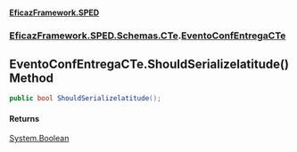 #### [EficazFramework.SPED](EficazFrameworkSPED.md 'EficazFramework SPED')
### [EficazFramework.SPED.Schemas.CTe](EficazFramework.SPED.Schemas.CTe.md 'EficazFramework.SPED.Schemas.CTe').[EventoConfEntregaCTe](EficazFramework.SPED.Schemas.CTe/EventoConfEntregaCTe.md 'EficazFramework.SPED.Schemas.CTe.EventoConfEntregaCTe')

## EventoConfEntregaCTe.ShouldSerializelatitude() Method

```csharp
public bool ShouldSerializelatitude();
```

#### Returns
[System.Boolean](https://docs.microsoft.com/en-us/dotnet/api/System.Boolean 'System.Boolean')